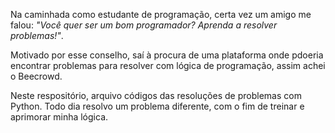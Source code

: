 Na caminhada como estudante de programação, certa vez um amigo me falou: _"Você quer ser um bom programador? Aprenda a resolver problemas!"_.

Motivado por esse conselho, saí à procura de uma plataforma onde pdoeria encontrar problemas para resolver com lógica de programação, assim achei o Beecrowd.

Neste respositório, arquivo códigos das resoluções de problemas com Python. Todo dia resolvo um problema diferente, com o fim de treinar e aprimorar minha lógica.
